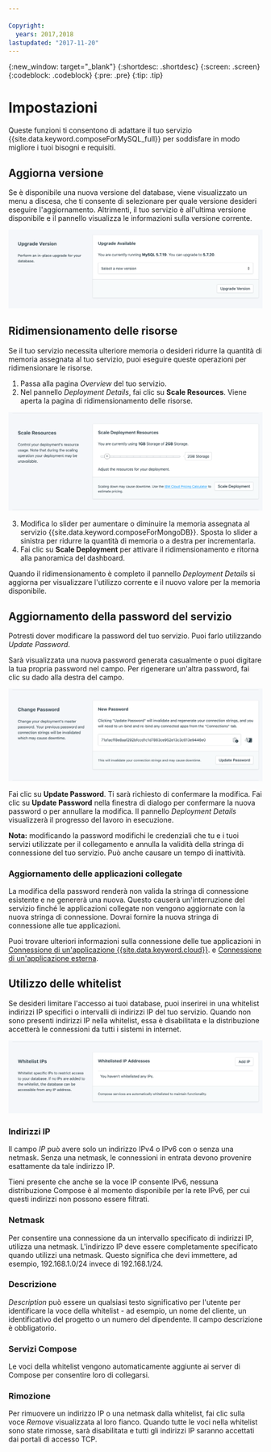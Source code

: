 ```yaml
---

Copyright:
  years: 2017,2018
lastupdated: "2017-11-20"
---
```


{:new_window: target="_blank"}
{:shortdesc: .shortdesc}
{:screen: .screen}
{:codeblock: .codeblock}
{:pre: .pre}
{:tip: .tip}

# Impostazioni

Queste funzioni ti consentono di adattare il tuo servizio {{site.data.keyword.composeForMySQL_full}} per soddisfare in modo migliore i tuoi bisogni e requisiti.


## Aggiorna versione

Se è disponibile una nuova versione del database, viene visualizzato un menu a discesa, che ti consente di selezionare per quale versione desideri eseguire l'aggiornamento. Altrimenti, il tuo servizio è all'ultima versione disponibile e il pannello visualizza le informazioni sulla versione corrente.

![Il pannello della versione](./images/mysql-version-show.png "Il pannello della versione")


## Ridimensionamento delle risorse

Se il tuo servizio necessita ulteriore memoria o desideri ridurre la quantità di memoria assegnata al tuo servizio, puoi eseguire queste operazioni per ridimensionare le risorse.

1. Passa alla pagina _Overview_ del tuo servizio.
2. Nel pannello _Deployment Details_, fai clic su **Scale Resources**. Viene aperta la pagina di ridimensionamento delle risorse.

  ![La pagina di ridimensionamento delle risorse](./images/mysql-scale-show.png "La pagina di ridimensionamento delle risorse")

3. Modifica lo slider per aumentare o diminuire la memoria assegnata al servizio {{site.data.keyword.composeForMongoDB}}. Sposta lo slider a sinistra per ridurre la quantità di memoria o a destra per incrementarla.
4. Fai clic su **Scale Deployment** per attivare il ridimensionamento e ritorna alla panoramica del dashboard.

Quando il ridimensionamento è completo il pannello _Deployment Details_ si aggiorna per visualizzare l'utilizzo corrente e il nuovo valore per la memoria disponibile.


## Aggiornamento della password del servizio

Potresti dover modificare la password del tuo servizio. Puoi farlo utilizzando _Update Password_. 

Sarà visualizzata una nuova password generata casualmente o puoi digitare la tua propria password nel campo. Per rigenerare un'altra password, fai clic su dado alla destra del campo. 
  
![Aggiornamento della password etcd](./images/mysql-update-password.png "Generatore della password automatico")

Fai clic su **Update Password**. Ti sarà richiesto di confermare la modifica. Fai clic su **Update Password** nella finestra di dialogo per confermare la nuova password o per annullare la modifica. Il pannello _Deployment Details_ visualizzerà il progresso del lavoro in esecuzione.

**Nota:** modificando la password modifichi le credenziali che tu e i tuoi servizi utilizzate per il collegamento e annulla la validità della stringa di connessione del tuo servizio. Può anche causare un tempo di inattività.

### Aggiornamento delle applicazioni collegate
La modifica della password renderà non valida la stringa di connessione esistente e ne genererà una nuova. Questo causerà un'interruzione del servizio finché le applicazioni collegate non vengono aggiornate con la nuova stringa di connessione. Dovrai fornire la nuova stringa di connessione alle tue applicazioni.

Puoi trovare ulteriori informazioni sulla connessione delle tue applicazioni in [Connessione di un'applicazione {{site.data.keyword.cloud}}](./connecting-bluemix-app.html).
e [Connessione di un'applicazione esterna](./connecting-external.html).


## Utilizzo delle whitelist

Se desideri limitare l'accesso ai tuoi database, puoi inserirei in una whitelist indirizzi IP specifici o intervalli di indirizzi IP del tuo servizio. Quando non sono presenti indirizzi IP nella whitelist, essa è disabilitata e la distribuzione accetterà le connessioni da tutti i sistemi in internet.

![IP della whitelist](./images/mysql-whitelist-show.png "I campi della whitelist.")

### Indirizzi IP
Il campo *IP* può avere solo un indirizzo IPv4 o IPv6 con o senza una netmask. Senza una netmask, le connessioni in entrata devono provenire esattamente da tale indirizzo IP. 

Tieni presente che anche se la voce IP consente IPv6, nessuna distribuzione Compose è al momento disponibile per la rete IPv6, per cui questi indirizzi non possono essere filtrati.

### Netmask
Per consentire una connessione da un intervallo specificato di indirizzi IP, utilizza una netmask. L'indirizzo IP deve essere completamente specificato quando utilizzi una netmask. Questo significa che devi immettere, ad esempio, 192.168.1.0/24 invece di 192.168.1/24.

### Descrizione
*Description* può essere un qualsiasi testo significativo per l'utente per identificare la voce della whitelist - ad esempio, un nome del cliente, un identificativo del progetto o un numero del dipendente. Il campo descrizione è obbligatorio.

### Servizi Compose
Le voci della whitelist vengono automaticamente aggiunte ai server di Compose per consentire loro di collegarsi.

### Rimozione
Per rimuovere un indirizzo IP o una netmask dalla whitelist, fai clic sulla voce *Remove* visualizzata al loro fianco.
Quando tutte le voci nella whitelist sono state rimosse, sarà disabilitata e tutti gli indirizzi IP saranno accettati dai portali di accesso TCP.
